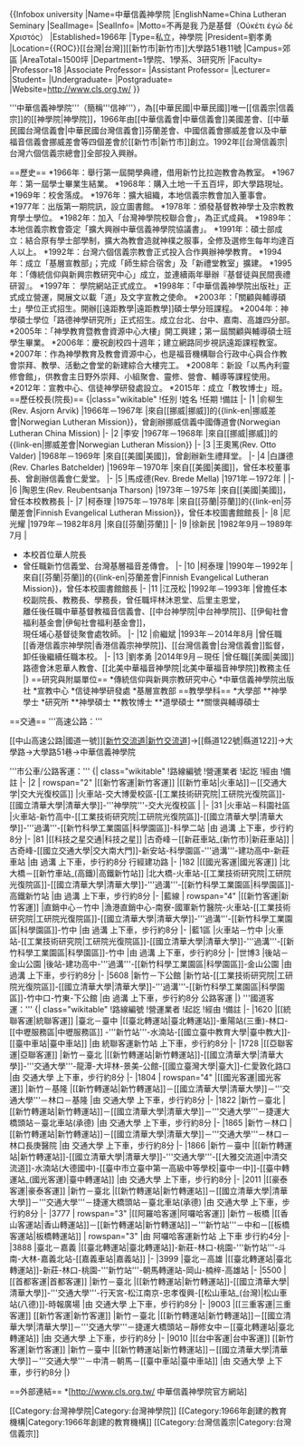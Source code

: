 {{Infobox university
|Name=中華信義神學院
|EnglishName=China Lutheran Seminary
|SealImage=
|SealInfo=
|Motto=不再是我 乃是基督（Οὐκέτι ἐγώ δέ Χριστός）
|Established=1966年
|Type=私立，神學院
|President=劉孝勇
|Location={{ROC}}[[台灣|台灣]][[新竹市|新竹市]]大學路51巷11號
|Campus=郊區
|AreaTotal=1500坪
|Department=1學院、1學系、3研究所
|Faculty=
|Professor=18
|Associate Professor=
|Assistant Professor=
|Lecturer=
|Student=
|Undergraduate=
|Postgraduate=
|Website=http://www.cls.org.tw/
}}

'''中華信義神學院'''（簡稱'''信神'''），為[[中華民國|中華民國]]唯一[[信義宗|信義宗]]的[[神學院|神學院]]，1966年由[[中華信義會|中華信義會]]美國差會、[[中華民國台灣信義會|中華民國台灣信義會]]芬蘭差會、中國信義會挪威差會以及中華福音信義會挪威差會等四個差會於[[新竹市|新竹市]]創立。1992年[[台灣信義宗|台灣六個信義宗總會]]全部投入興辦。

==歷史==
*1966年：舉行第一屆開學典禮，借用新竹比拉迦教會為教室。
*1967年：第一屆學士畢業生結業。
*1968年：購入土地一千五百坪，即大學路現址。
*1969年：校舍落成。
*1976年：擴大組織，本地信義宗教會加入董事會。
*1977年：出版第一期院訊，設立圖書館。
*1978年：頒發基督教神學士及宗教教育學士學位。
*1982年：加入「台灣神學院校聯合會」，為正式成員。
*1989年：本地信義宗教會簽定「擴大興辦中華信義神學院協議書」。
*1991年：碩士部成立：結合原有學士部學制，擴大為教會造就神樸之服事，全修及選修生每年均達百人以上。
*1992年：台灣六個信義宗教會正式投入合作興辦神學教育。
*1994年：成立「基層宣教部」；完成「師生綜合宿舍」及「新禮堂教室」擴建。
*1995年：「傳統信仰與新興宗教研究中心」成立，並連續兩年舉辦『基督徒與民間喪禮研習』。
*1997年： 學院網站正式成立。
*1998年：「中華信義神學院出版社」正式成立營運，開展文以載「道」及文字宣教之使命。
*2003年：「關顧與輔導碩士」學位正式招生。開辦[[遠距教學|遠距教學]]碩士學分班課程。
*2004年：神學碩士學位「路德神學研究所」正式招生。成立台北、台中、嘉南、高雄四分部。
*2005年：「神學教育暨教會資源中心大樓」開工興建；第一屆關顧與輔導碩士班學生畢業。
*2006年：慶祝創校四十週年；建立網路同步視訊遠距課程教室。
*2007年：作為神學教育及教會資源中心，也是福音機構聯合行政中心與合作教會崇拜、教學、活動之會堂的新建綜合大樓完工。
*2008年：新設「以馬內利靈修會館」，供教會主日野外崇拜、小組聚會、靈修、營會、輔導等課程使用。
*2012年：宣教中心、信徒神學研發處設立。
*2015年：成立「教牧博士」班。
==歷任校長(院長)==
{|class="wikitable"
!任別
!姓名
!任期
!備註
|-
|1
|俞柳生(Rev. Asjorn Arvik)
|1966年－1967年
|來自[[挪威|挪威]]的{{link-en|挪威差會|Norwegian Lutheran Mission}}，曾創辦挪威信義中國傳道會(Norwegian Lutheran China Mission)
|-
|2
|李安
|1967年－1968年
|來自[[挪威|挪威]]的{{link-en|挪威差會|Norwegian Lutheran Mission}}
|-
|3
|王奧篤(Rev. Otto Valder)
|1968年－1969年
|來自[[美國|美國]]，曾創辦新生禮拜堂。
|-
|4
|白謙德(Rev. Charles Batchelder)
|1969年－1970年
|來自[[美國|美國]]，曾任本校董事長、曾創辦信義會仁愛堂。
|-
|5
|馬成德(Rev. Brede Mella)
|1971年－1972年
|
|-
|6
|陶恩生(Rev. Reubentsanja Tharson)
|1973年－1975年
|來自[[美國|美國]]，曾任本校教務長
|-
|7
|柯泰理
|1975年－1978年
|來自[[芬蘭|芬蘭]]的{{link-en|芬蘭差會|Finnish Evangelical Lutheran Mission}}，曾任本校圖書館館長
|-
|8
|尼光耀
|1979年－1982年8月
|來自[[芬蘭|芬蘭]]
|-
|9
|徐新民
|1982年9月－1989年7月
|
* 本校首位華人院長
* 曾任職新竹信義堂、台灣基層福音差傳會。
|-
|10
|柯泰理
|1990年－1992年
|來自[[芬蘭|芬蘭]]的{{link-en|芬蘭差會|Finnish Evangelical Lutheran Mission}}，曾任本校圖書館館長
|-
|11
|江茂松
|1992年－1993年
|曾擔任本校副院長、教務長、學務長，曾任職坪林沐恩堂、后里主恩堂，<BR>離任後任職中華基督教福音信義會、[[中台神學院|中台神學院]]、[[伊甸社會福利基金會|伊甸社會福利基金會]]，<BR>現任埔心基督徒聚會處牧師。
|-
|12
|俞繼斌
|1993年－2014年8月
|曾任職[[香港信義宗神學院|香港信義宗神學院]]、[[台灣信義會|台灣信義會]]監督，<BR>卸任後繼續任職本校。
|-
|13
|劉孝勇
|2014年9月－現任
|曾任職[[美國|美國]]路德會沐恩華人教會、[[北美中華福音神學院|北美中華福音神學院]]教務主任
|}
==研究與附屬單位==
*傳統信仰與新興宗教研究中心
*中華信義神學院出版社
*宣教中心
*信徒神學研發處
*基層宣教部
==教學學科==
*大學部
**神學學士
*研究所
**神學碩士
**教牧博士
**道學碩士
**關懷與輔導碩士

==交通==
'''高速公路：'''

[[中山高速公路|國道一號]][[新竹交流道|新竹交流道]](95B)→[[縣道122號|縣道122]]→大學路→大學路51巷→中華信義神學院

'''市公車/公路客運：'''
{| class="wikitable"
!路線編號
!營運業者
!起訖
!經由
!備註
|-
|2
| rowspan="2" |[[新竹客運|新竹客運]]
|[[新竹車站|火車站]]－[[交通大学|交大光復校區]]
|火車站-交大博愛校區-[[工業技術研究院|工研院光復院區]]-[[國立清華大學|清華大學]]-'''神學院'''-交大光復校區
|
|-
|31
|火車站－科園社區
|火車站-新竹高中-[[工業技術研究院|工研院光復院區]]-[[國立清華大學|清華大學]]-'''過溝'''-[[新竹科學工業園區|科學園區]]-科學二站
|由 過溝 上下車，步行約8分
|-
|81
|[[科技之星交通|科技之星]]
|古奇峰－[[新莊車站_(新竹市)|新莊車站]]
|古奇峰-[[國立交通大學|交大南大門]]-新安站-科學園區-'''過溝'''-建功高中-新莊車站
|由 過溝 上下車，步行約8分
行經建功路
|-
|182
|[[國光客運|國光客運]]
|北大橋－[[新竹車站_(高鐵)|高鐵新竹站]]
|北大橋-火車站-[[工業技術研究院|工研院光復院區]]-[[國立清華大學|清華大學]]-'''過溝'''-[[新竹科學工業園區|科學園區]]-高鐵新竹站
|由 過溝 上下車，步行約8分
|-
|藍線
| rowspan="4" |[[新竹客運|新竹客運]]
|直銷中心－竹中
|漁港直銷中心-南寮-國軍新竹醫院-火車站-[[工業技術研究院|工研院光復院區]]-[[國立清華大學|清華大學]]-'''過溝'''-[[新竹科學工業園區|科學園區]]-竹中
|由 過溝 上下車，步行約8分
|-
|藍1區
|火車站－竹中
|火車站-[[工業技術研究院|工研院光復院區]]-[[國立清華大學|清華大學]]-'''過溝'''-[[新竹科學工業園區|科學園區]]-竹中
|由 過溝 上下車，步行約8分
|-
|世博3
|後站－金山公園
|後站-建功高中-'''過溝'''-[[新竹科學工業園區|科學園區]]-金山公園
|由 過溝 上下車，步行約8分
|-
|5608
|新竹－下公館
|新竹站-[[工業技術研究院|工研院光復院區]]-[[國立清華大學|清華大學]]-'''過溝'''-[[新竹科學工業園區|科學園區]]-竹中口-竹東-下公館
|由 過溝 上下車，步行約8分
公路客運
|}
'''國道客運：'''
{| class="wikitable"
!路線編號
!營運業者
!起訖
!經由
!備註
|-
|1620
|[[統聯客運|統聯客運]]
|臺北－臺中
|[[臺北轉運站|臺北轉運站]]-重陽站(三重)-林口-[[中壢服務區|中壢服務區]] -'''新竹站'''-水湳站-[[國立臺中教育大學|臺中教大]]-[[臺中車站|臺中車站]]
|由 統聯客運新竹站 上下車，步行約8分
|-
|1728
|[[亞聯客運|亞聯客運]]
|新竹－臺北
|[[新竹轉運站|新竹轉運站]]-[[國立清華大學|清華大學]]-'''交通大學'''-龍潭-大坪林-景美-公館-[[國立臺灣大學|臺大]]-仁愛敦化路口
|由 交通大學 上下車，步行約8分
|-
|1804
| rowspan="4" |[[國光客運|國光客運]]
|新竹－基隆
|[[新竹轉運站|新竹轉運站]]－[[國立清華大學|清華大學]]－'''交通大學'''－林口－基隆
|由 交通大學 上下車，步行約8分
|-
|1822
|新竹－臺北
|[[新竹轉運站|新竹轉運站]]－[[國立清華大學|清華大學]]－'''交通大學'''－捷運大橋頭站－臺北車站(承德)
|由 交通大學 上下車，步行約8分
|-
|1865
|新竹－林口
|[[新竹轉運站|新竹轉運站]]－[[國立清華大學|清華大學]]－'''交通大學'''－林口－林口長庚醫院
|由 交通大學 上下車，步行約8分
|-
|1866
|新竹－臺中
|[[新竹轉運站|新竹轉運站]]-[[國立清華大學|清華大學]]-'''交通大學'''-[[大雅交流道|中清交流道]]-水湳站(大德國中)-[[臺中市立臺中第一高級中等學校|臺中一中]]-[[臺中轉運站_(國光客運)|臺中轉運站]]
|由 交通大學 上下車，步行約8分
|-
|2011
|[[豪泰客運|豪泰客運]]
|新竹－臺北
|[[新竹轉運站|新竹轉運站]]－[[國立清華大學|清華大學]]－'''交通大學'''－捷運大橋頭站－臺北車站(承德)
|由 交通大學 上下車，步行約8分
|-
|3777
| rowspan="3" |[[阿羅哈客運|阿囉哈客運]]
|新竹－板橋
|[[香山客運站|香山轉運站]]－[[新竹轉運站|新竹轉運站]]－'''新竹站'''－中和－[[板橋客運站|板橋轉運站]]
| rowspan="3" |由 阿囉哈客運新竹站 上下車
步行約4分
|-
|3888
|臺北－嘉義
|[[臺北轉運站|臺北轉運站]]-新莊-林口-桃園-'''新竹站'''-斗南-大林-嘉義北站-[[嘉義車站|嘉義站]]
|-
|3999
|臺北－高雄
|[[臺北轉運站|臺北轉運站]]-新莊-林口-桃園-'''新竹站'''-朝馬轉運站-岡山-楠梓-高雄站
|-
|5500
|[[首都客運|首都客運]]
|新竹－臺北
|[[新竹轉運站|新竹轉運站]]-[[國立清華大學|清華大學]]-'''交通大學'''-行天宮-松江南京-忠孝復興-[[松山車站_(台灣)|松山車站(八德)]]-時報廣場
|由 交通大學 上下車，步行約8分
|-
|9003
|[[三重客運|三重客運]]
[[新竹客運|新竹客運]]
|新竹－臺北
|[[新竹轉運站|新竹轉運站]]－[[國立清華大學|清華大學]]－'''交通大學'''－捷運大橋頭站－靜修女中－[[臺北轉運站|臺北轉運站]]
|由 交通大學 上下車，步行約8分
|-
|9010
|[[台中客運|台中客運]]
[[新竹客運|新竹客運]]
|新竹－臺中
|[[新竹轉運站|新竹轉運站]]－[[國立清華大學|清華大學]]－'''交通大學'''－中清－朝馬－[[臺中車站|臺中車站]]
|由 交通大學 上下車，步行約8分
|}

==外部連結==
*[http://www.cls.org.tw/ 中華信義神學院官方網站]


[[Category:台灣神學院|Category:台灣神學院]]
[[Category:1966年創建的教育機構|Category:1966年創建的教育機構]]
[[Category:台灣信義宗|Category:台灣信義宗]]